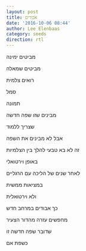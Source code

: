 ```yaml
---
layout: post
title: אבודים
date: '2016-10-06 08:44'
author: Lee Elenbaas
category: seeds
direction: rtl
---
```


מביטים ימינה

מביטים שמאלה

רואים צלמית

סמל

תמונה

מבינים שזו שפה חדשה

שצריך ללמוד

אבל לא מבינים את השפה

זה לא בא טבעי להלך בין הצלמיות

באופן וירטואלי

לאחר שנים של הליכה עם הרגליים

במציאות ממשית

ולא וירטואלית

כך אבודים במרחב חדש

מחפשים עזרה מהדור הצעיר

שדובר שפה חדשה זו

כשפת אם

